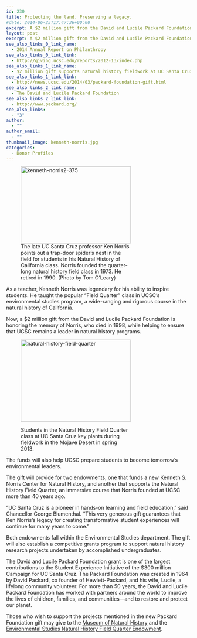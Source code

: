 ```yaml
---
id: 230
title: Protecting the land. Preserving a legacy.
#date: 2014-06-25T17:47:36+00:00
excerpt: A $2 million gift from the David and Lucile Packard Foundation honors the memory of Ken Norris, while helping to ensure that UCSC remains a leader in natural history programs.
layout: post
excerpt: A $2 million gift from the David and Lucile Packard Foundation honors the memory of Ken Norris, while helping to ensure that UCSC remains a leader in natural history programs.
see_also_links_0_link_name:
  - 2014 Annual Report on Philanthropy
see_also_links_0_link_link:
  - http://giving.ucsc.edu/reports/2012-13/index.php
see_also_links_1_link_name:
  - $2 million gift supports natural history fieldwork at UC Santa Cruz
see_also_links_1_link_link:
  - http://news.ucsc.edu/2014/03/packard-foundation-gift.html
see_also_links_2_link_name:
  - The David and Lucile Packard Foundation
see_also_links_2_link_link:
  - http://www.packard.org/
see_also_links:
  - "3"
author:
  - ""
author_email:
  - ""
thumbnail_image: kenneth-norris.jpg
categories:
  - Donor Profiles
---
```

<figure id="attachment_231" style="width: 300px" class="wp-caption alignright"><img class="size-medium wp-image-231" src="http://live-ucsc-giving.pantheonsite.io/wp-content/uploads/2017/08/kenneth-norris2-375-300x210.jpg" alt="kenneth-norris2-375" width="300" height="210" srcset="https://ucsc-giving.lndo.site/wp-content/uploads/2017/08/kenneth-norris2-375-300x210.jpg 300w, https://ucsc-giving.lndo.site/wp-content/uploads/2017/08/kenneth-norris2-375.jpg 375w" sizes="(max-width: 300px) 100vw, 300px" /><figcaption class="wp-caption-text">The late UC Santa Cruz professor Ken Norris points out a trap-door spider&#8217;s nest in the field for students in his Natural History of California class. Norris founded the quarter-long natural history field class in 1973. He retired in 1990. (Photo by Tom O&#8217;Leary)</figcaption></figure> 

As a teacher, Kenneth Norris was legendary for his ability to inspire students. He taught the popular &#8220;Field Quarter&#8221; class in UCSC&#8217;s environmental studies program, a wide-ranging and rigorous course in the natural history of California.

Now, a $2 million gift from the David and Lucile Packard Foundation is honoring the memory of Norris, who died in 1998, while helping to ensure that UCSC remains a leader in natural history programs.<figure id="attachment_233" style="width: 300px" class="wp-caption alignright">

<img class="size-medium wp-image-233" src="http://live-ucsc-giving.pantheonsite.io/wp-content/uploads/2014/06/natural-history-field-quarter-300x224.jpg" alt="natural-history-field-quarter" width="300" height="224" srcset="https://ucsc-giving.lndo.site/wp-content/uploads/2014/06/natural-history-field-quarter-300x224.jpg 300w, https://ucsc-giving.lndo.site/wp-content/uploads/2014/06/natural-history-field-quarter.jpg 350w" sizes="(max-width: 300px) 100vw, 300px" /> <figcaption class="wp-caption-text">Students in the Natural History Field Quarter class at UC Santa Cruz key plants during fieldwork in the Mojave Desert in spring 2013.</figcaption></figure> 

The funds will also help UCSC prepare students to become tomorrow’s environmental leaders.

The gift will provide for two endowments, one that funds a new Kenneth S. Norris Center for Natural History, and another that supports the Natural History Field Quarter, an immersive course that Norris founded at UCSC more than 40 years ago.

&#8220;UC Santa Cruz is a pioneer in hands-on learning and field education,&#8221; said Chancellor George Blumenthal. &#8220;This very generous gift guarantees that Ken Norris&#8217;s legacy for creating transformative student experiences will continue for many years to come.&#8221;

Both endowments fall within the Environmental Studies department. The gift will also establish a competitive grants program to support natural history research projects undertaken by accomplished undergraduates.

The David and Lucile Packard Foundation grant is one of the largest contributions to the Student Experience Initiative of the $300 million Campaign for UC Santa Cruz. The Packard Foundation was created in 1964 by David Packard, co founder of Hewlett-Packard, and his wife, Lucile, a lifelong community volunteer. For more than 50 years, the David and Lucile Packard Foundation has worked with partners around the world to improve the lives of children, families, and communities—and to restore and protect our planet.

Those who wish to support the projects mentioned in the new Packard Foundation gift may give to the [Museum of Natural History](https://securelb.imodules.com/s/1069/index.aspx?sid=1069&gid=1&pgid=780&cid=1656&dids=373&) and the [Environmental Studies Natural History Field Quarter Endowment](https://securelb.imodules.com/s/1069/index.aspx?sid=1069&gid=1&pgid=780&dids=553&).

